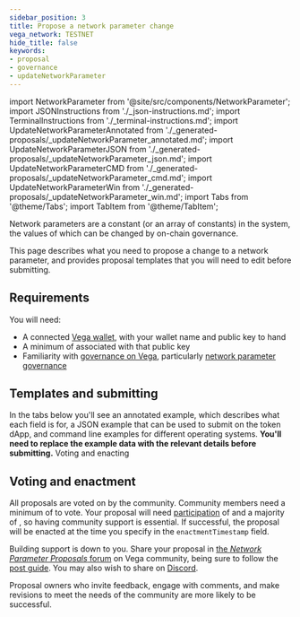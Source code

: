```yaml
---
sidebar_position: 3
title: Propose a network parameter change
vega_network: TESTNET
hide_title: false
keywords:
- proposal
- governance
- updateNetworkParameter
---
```

import NetworkParameter from '@site/src/components/NetworkParameter';
import JSONInstructions from './_json-instructions.md';
import TerminalInstructions from './_terminal-instructions.md';
import UpdateNetworkParameterAnnotated from './_generated-proposals/_updateNetworkParameter_annotated.md';
import UpdateNetworkParameterJSON from './_generated-proposals/_updateNetworkParameter_json.md';
import UpdateNetworkParameterCMD from './_generated-proposals/_updateNetworkParameter_cmd.md';
import UpdateNetworkParameterWin from './_generated-proposals/_updateNetworkParameter_win.md';
import Tabs from '@theme/Tabs';
import TabItem from '@theme/TabItem';

Network parameters are a constant (or an array of constants) in the system, the values of which can be changed by on-chain governance.

This page describes what you need to propose a change to a network parameter, and provides proposal templates that you will need to edit before submitting.

## Requirements

You will need:

- A connected [Vega wallet](/docs/tools/vega-wallet/index.md), with your wallet name and public key to hand
- A minimum of <NetworkParameter frontMatter={frontMatter} param="governance.proposal.updateNetParam.minProposerBalance" hideName={true} suffix="token"/> associated with that public key
- Familiarity with [governance on Vega](../../concepts/vega-protocol.md#governance), particularly [network parameter governance](../../concepts/vega-protocol#network-parameter-governance)

## Templates and submitting
In the tabs below you'll see an annotated example, which describes what each field is for, a JSON example that can be used to submit on the token dApp, and command line examples for different operating systems. **You'll need to replace the example data with the relevant details before submitting.**
Voting and enacting
<Tabs groupId="updateNetworkParameter">
  <TabItem value="annotated" label="Annotated example">
    <UpdateNetworkParameterAnnotated />
  </TabItem>
  <TabItem value="json" label="Token dApp (JSON)">
		<JSONInstructions />
		<UpdateNetworkParameterJSON />
  </TabItem>
  <TabItem value="cmd" label="Command line (Linux / OSX)">
		<TerminalInstructions />
		<UpdateNetworkParameterCMD />
  </TabItem>
  <TabItem value="win" label="Command line (Windows)">
		<TerminalInstructions />
		<UpdateNetworkParameterWin />
  </TabItem>
</Tabs>

## Voting and enactment

All proposals are voted on by the community. Community members need a minimum of <NetworkParameter frontMatter={frontMatter} param="governance.proposal.updateNetParam.minVoterBalance" suffix="tokens" hideName={true} /> to vote. Your proposal will need [participation](../../concepts/vega-protocol#how-the-outcome-is-calculated) of <NetworkParameter frontMatter={frontMatter} param="governance.proposal.updateNetParam.requiredParticipation" formatter="percent" hideName={true} /> and a majority of <NetworkParameter frontMatter={frontMatter} param="governance.proposal.updateNetParam.requiredMajority" formatter="percent" hideName={true} />, so having community support is essential. If successful, the proposal will be enacted at the time you specify in the `enactmentTimestamp` field.

Building support is down to you. Share your proposal in [the _Network Parameter Proposals_ forum](https://community.vega.xyz/c/fairground-testnet-governance/network-parameter-proposals-testnet/34) on Vega community, being sure to follow the [post guide](https://community.vega.xyz/t/guide-to-network-governance-on-fairground-testnet/4018). You may also wish to share on [Discord](https://vega.xyz/discord).

Proposal owners who invite feedback, engage with comments, and make revisions to meet the needs of the community are more likely to be successful.